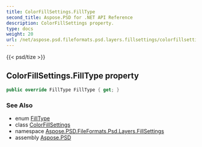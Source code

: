 ```yaml
---
title: ColorFillSettings.FillType
second_title: Aspose.PSD for .NET API Reference
description: ColorFillSettings property. 
type: docs
weight: 20
url: /net/aspose.psd.fileformats.psd.layers.fillsettings/colorfillsettings/filltype/
---
```

{{< psd/tize >}}
## ColorFillSettings.FillType property

```csharp
public override FillType FillType { get; }
```

### See Also

* enum [FillType](../../filltype/)
* class [ColorFillSettings](../)
* namespace [Aspose.PSD.FileFormats.Psd.Layers.FillSettings](../../colorfillsettings/)
* assembly [Aspose.PSD](../../../)


